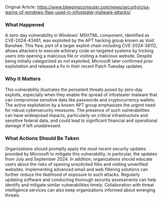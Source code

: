 Original Article: https://www.bleepingcomputer.com/news/security/cisa-warns-of-windows-flaw-used-in-infostealer-malware-attacks/

### What Happened
A zero-day vulnerability in Windows' MSHTML component, identified as CVE-2024-43461, was exploited by the APT hacking group known as Void Banshee. This flaw, part of a larger exploit chain including CVE-2024-38112, allows attackers to execute arbitrary code on targeted systems by tricking users into opening a malicious file or visiting a malicious website. Despite being initially categorized as not exploited, Microsoft later confirmed prior exploitation and released a fix in their recent Patch Tuesday updates. 

### Why It Matters
This vulnerability illustrates the persistent threats posed by zero-day exploits, especially when they enable the spread of infostealer malware that can compromise sensitive data like passwords and cryptocurrency wallets. The active exploitation by a known APT group emphasizes the urgent need for robust cybersecurity measures. The presence of such vulnerabilities can have widespread impacts, particularly on critical infrastructure and sensitive federal data, and could lead to significant financial and operational damage if left unaddressed.

### What Actions Should Be Taken
Organizations should promptly apply the most recent security updates provided by Microsoft to mitigate this vulnerability, in particular, the updates from July and September 2024. In addition, organizations should educate users about the risks of opening unsolicited files and visiting unverified websites. Implementing advanced email and web filtering solutions can further reduce the likelihood of exposure to such attacks. Regularly updating software and conducting thorough security assessments can help identify and mitigate similar vulnerabilities timely. Collaboration with threat intelligence services can also keep organizations informed about emerging threats.